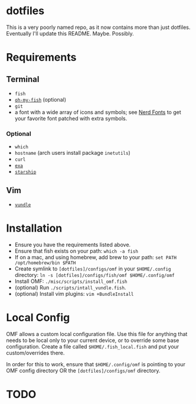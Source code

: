 dotfiles
========

This is a very poorly named repo, as it now contains more than just dotfiles. Eventually I'll update this README. Maybe. Possibly.

Requirements
============

## Terminal

* `fish`
* [`oh-my-fish`](https://github.com/oh-my-fish/oh-my-fish) (optional)
* `git`
* a font with a wide array of icons and symbols; see [Nerd Fonts](https://www.nerdfonts.com) to get your favorite font patched with extra symbols.

### Optional

* `which`
* `hostname` (arch users install package `inetutils`)
* `curl`
* [`exa`](https://github.com/ogham/exa)
* [`starship`](https://starship.rs)

## Vim

* [`vundle`](https://github.com/VundleVim/Vundle.vim)

Installation
============

* Ensure you have the requirements listed above.
* Ensure that fish exists on your path: `which -a fish`
* If on a mac, and using homebrew, add brew to your path: `set PATH /opt/homebrew/bin $PATH`
* Create symlink to `[dotfiles]/configs/omf` in your `$HOME/.config` directory: `ln -s [dotfiles]/configs/fish/omf $HOME/.config/omf`
* Install OMF: `./misc/scripts/install_omf.fish`
* (optional) Run `./scripts/intall_vundle.fish`.
* (optional) Install vim plugins: `vim +BundleInstall`

Local Config
============

OMF allows a custom local configuration file. Use this file for anything that needs to be local only to your current device, or to override some base configuration. Create a file called `$HOME/.fish_local.fish` and put your custom/overrides there.

In order for this to work, ensure that `$HOME/.config/omf` is pointing to your OMF config directory OR the `[dotfiles]/configs/omf` directory.

# TODO
